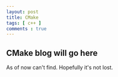 ```yaml
---
layout: post
title: CMake 
tags: [ c++ ]
comments : true
---
```


## CMake blog will go here
As of now can't find. Hopefully it's not lost.
